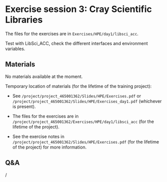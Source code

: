 # Exercise session 3: Cray Scientific Libraries

The files for the exercises are in
`Exercises/HPE/day1/libsci_acc`.

Test with LibSci_ACC, check the different interfaces and environment variables.


## Materials

No materials available at the moment.

Temporary location of materials (for the lifetime of the training project):

-   See `/project/project_465001362/Slides/HPE/Exercises.pdf` or
    `/project/project_465001362/Slides/HPE/Exercises_day1.pdf` (whichever is present).

-   The files for the exercises are in
    `/project/project_465001362/Exercises/HPE/day1/libsci_acc` (for the lifetime of the project).

-   See the exercise notes in
    `/project/project_465001362/Slides/HPE/Exercises.pdf` (for the lifetime of the project)
    for more information.

<!--
Temporary web-available materials:

-    Overview exercise assignments day 1 temporarily available on
     [this link](https://462000265.lumidata.eu/4day-20241028/files/LUMI-4day-20241028-1_Exercises_day1.pdf)
-->

<!--
Archived materials on LUMI:

-   Exercise assignments in `/appl/local/training/4day-20241028/files/LUMI-4day-20241028-Exercises_HPE.pdf`

-   Exercises as bizp2-compressed tar file in
    `/appl/local/training/4day-20241028/files/LUMI-4day-20241028-Exercises_HPE.tar.bz2`

-   Exercises as uncompressed tar file in
    `/appl/local/training/4day-20241028/files/LUMI-4day-20241028-Exercises_HPE.tar`
-->


## Q&A

/


